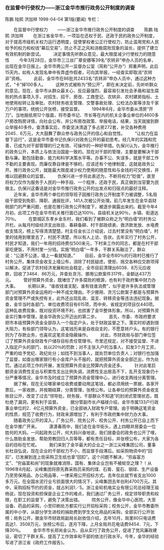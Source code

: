 ### 在监督中行使权力——浙江金华市推行政务公开制度的调查
陈鹏  陆熙  洪加祥
1998-04-04
第1版(要闻)
专栏：

　　在监督中行使权力
　　——浙江金华市推行政务公开制度的调查
　　陈鹏  陆熙  洪加祥
　　在浙江省金华市，一项旨在还权于民、还政于民的政务公开制度，对于提高市级机关权力运行透明度，促使掌权者公正行使权力，防止滥用党和人民给予的权力和权钱“幕后交易”，防止不正之风和消极腐败现象的滋长，提供了建立有效机制的新尝试。
　　决定事情先听群众意见，最大限度减少行使权力的随意性
　　今年3月28日，金华市三江丝厂章安娜等39名“农转非”申办人员的名单，出现在金华日报上。金华市两公开一监督办公室（简称“公开办”）郑重声明，此后15天内，如有人发现名单中有弄虚作假者，可向其举报，一经查实即取消“农转非”资格。
　　此前，金华市在86批共2433名“农转非”申办人员中，通过这种方式，“卡”掉100多人。
　　这种方式被称为“预公开”，即在未决定前，先听听群众的意见。现在，金华市从群众最关心、反应最强烈、最容易引发社会矛盾和滋生腐败的热点事项入手，对招生、招干、房改、工商登记、农转非、农村建房指标、土地使用权转让及审批、农村财务收支管理、交警事故处理、公检法办案等涉及千家万户的事项，统统公开张榜，接受监督。
　　1994年6月，金华市委从清房“开刀”。当地报纸用12个版面，将市委书记、市长等在内的机关企事业单位的4600多户房改购房详情，向社会公布，并公布房改政策、举报电话，结果，当天就接到群众举报40多件。查清事实后，市委坚决清退了多占房272套，补交各种费用2045．6万元，大大鼓舞了群众参与政务公开的信心和自觉性。
　　“让权力在监督下运行”，这是金华市委书记仇保兴对政务公开的最初思考。经几年的实践和完善，已成为对干部管理的行之有效、可操作的一种好举措。仇保兴认为，金华推行的政务公开，本质上与依法治国是一致的。现在对干部的管理，主要是要解决干部勤与廉。勤包括勤奋、能力和科学决策水平等。办事不公、失误多，就是干部工作不勤的主要表现。而廉仅靠自律是不够的，应该还有个他律制度，这就是政务公开。推行政务公开，就能最大限度减少权力使用的随意性和与金钱的可交换性，并难以回避群众的监督。
　　仇保兴进一步将此表述为，不断将权力“贬值”，直至将权力仅作为服务于人民的一种手段、一个程序，还政于民，真正做到当官要为民做主。仇保兴这番话是对金华市推行政务公开的出发点和归宿点的最好注释。
　　近年来，金华市两个单位的领导班子因推行政务公开制度不力被调整，5名局级干部受到免职、降职、通报批评，141人次被公开处理。前几年发生在金华县财税部门的严重问题，也是在推行政务公开制度下，被逐步揭露出来的。截至今年4月初，此项工作在金华市机关推行面已达100％，县级机关达90％，乡镇、街道达70％。
　　在婺城区东孝乡金东村，我们看到了被群众称之为“明白墙”的村务公开栏。从每月村级经济支出账目、春耕备耕、村干部政绩表、救济款发放、水电费收支情况，榜上写得清清楚楚。村主任金长江介绍说，过去村里没有“明白墙”，村里的钱用到哪里去了，村民不清楚，所以有人上访、告状。去年实行了村务公开，村民才知道，我们一年用的招待费仅500来元，下村来工作的同志，都是在村干部家吃便饭，不用村里一分钱。实施“明白墙”一年多，干群关系融洽了，群众说：“公道不公道，墙上一看就知道。”
　　目前，金华全市80％的行政村已推行了村务公开。集体资金收支上墙公布，消除了村民疑虑，使拒、拖交各种应交款项得以解决，促进了农村经济发展和社会稳定，全市目前清理出6038．8万元应收款，回收了3464．86万元，并查处贪污、挪用公款案件317件，金额达437万元。
　　管好预算外资金，既堵住了许多腐败的根源，也有利于政府集中财力办大事。
　　长期以来，“谁收钱谁支配，谁有钱谁消费”，似乎是许多执法或管理部门对预算外资金运用的一种不成文理由。不少挪用、贪污公款案子都是与预算外资金管理不严或失控有关，此外还出现乱收、滥支、转移资金等违法违纪现象。据查，金华当时各部门、单位收费项目有615项，而中央、省规定的项目仅440项。这种乱收费现象，既对投资环境不利，也损害了金华整体形象。所以，对预算外资金实行集中管理，是金华政务公开迈出的第二步。
　　首先，市委、市政府要求把市本级预算外资金全部存入一个指定户头，处于财政监督之下。落实时却遇到很大阻力，有些部门领导认为，这笔钱历来是自收自支的，不愿意转户头。有的银行则为了存款业务，也喜欢这笔资金隐蔽操作。
　　对此，市财政局与部门单位签订了预算外资金财政专户储存目标责任管理书。市里还规定，对不接受监督、不进入指定户头的部门，处以20％的罚款；对不主张入户的当事人，扣发3个月工资，严重的给予党纪、政纪处分；如找不到当事人，就处罚单位负责人；对银行也加强了监督，如查出哪家银行有小金库户头不报的，就把预算外资金全部迁出，作为处罚。通过此项工作的开展，发现预算外资金比预算内资金还多。
　　针对此笔巨额资金消费性支出与积累性支出比例失调，消费性支出居高不下，乱开支现象仍十分严重等情况，金华市及时成立了预算外资金管理中心，进行收支两线分离管理。
　　据了解，现在无论哪家单位收费或要动用这笔钱，都必须用统一票据，各家开票后，一家收款，并按期结算，分类管理，张榜公布。让各单位的预算外资金收支账目公开，改变了过去“领导批，财务报，干部群众不知道”的封闭式管理状态，既杜绝了漏洞，更有利于监督。
　　据分管副市长卢福禄介绍，金华市属133户行政事业单位的2．4亿元预算外资金，已全部纳入财政专户管理。由于明确这笔资金的性质，规范了收费行为，财政来源增加了，有利于市政府集中财力办大事。
　　随着政务公开的深入，厂务公开、院务公开、校务公开、村务公开已自上而下在金华推广开来。
　　潇潇春雨中，我们走在金华街头，遇上四眼井居委会一位姓何的大妈。一问起政务公开，何大妈兴奋地说，我们居委会的政务也公开了哩，什么救助金发放、帮助劳教回归人员等等，都有责任目标，并张榜公布，大家为各自的目标在忙呢。
　　我们来到了金华最大的企业之一浙江尖峰集团公司，董事长杜自弘说，现在企业的干部权力不小，而监督手段滞后。如采购物资中的“回扣”，已发展到连上街采购卫生纸也拿“回扣”。这个问题不解决，“穷庙富方丈”、“穷庙富和尚”的现象就难消除，国有、集体企业岂有不被蛀空之理？！从1996年8月起，尖峰集团将原先靠采购员采购的煤、石膏、萤石、钢球、生产设备乃至劳保用品、办公用品等，一律采用公开招标方式。去年仅此就节省支出1000多万元。在全国水泥行业亏损面很大的情况下，尖峰集团去年创利4700万元。其中，采购招标节约的资金，就占利润1／5。浙江金轮机电实业有限公司总经理王祖杨说，现在投资和担保是企业工作的难点，我们通过厂务公开，规定领导职责和权限，在职工的监督下，避免了决策出错。
　　院务公开，像金华中心医院，大至设备、药品的采购，小至印刷处方都实行公开招标采购；校务公开，金华市教委所属的中小学，从部分学生进校的捐助费到学生文化用品的采购，全部实行公开张榜；局务公开，据金华市财政局副局长赵依信介绍，去年10月，局里80只电话费高达1．3508万元，张榜公布后，逐月下降，上月全局共花电话费9454．7元，下降30％。
　　金华市市长郑尚金认为，自从实行了政务公开，促进了党风廉政建设，密切了干群关系，提高了工作效率和干部的依法行政水平。今年，金华的经验写进了浙江省《政府工作报告》。
